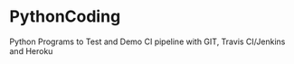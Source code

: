 # PythonCoding
Python Programs to Test and Demo CI pipeline with GIT, Travis  CI/Jenkins and Heroku
